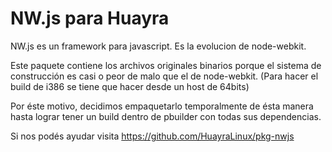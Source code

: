 NW.js para Huayra
====================

NW.js es un framework para javascript. Es la evolucion de  node-webkit.

Este paquete contiene los archivos originales binarios porque
el sistema de construcción es casi o peor de malo que el de node-webkit.
(Para hacer el build de i386 se tiene que hacer desde un host de 64bits)

Por éste motivo, decidimos empaquetarlo temporalmente de ésta manera hasta
lograr tener un build dentro de pbuilder con todas sus dependencias.

Si nos podés ayudar visita https://github.com/HuayraLinux/pkg-nwjs




